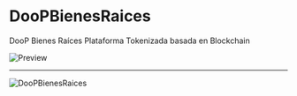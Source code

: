 # DooPBienesRaices
DooP Bienes Raíces Plataforma  Tokenizada basada en Blockchain

![Preview](https://github.com/alcamo93/DooPBienesRaices/main/DooPBRLogo.svg)

---

![DooPBienesRaices](http://173.214.169.14:3000/)
